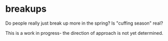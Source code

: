 # breakups
Do people really just break up more in the spring? Is "cuffing season" real? 

This is a work in progress- the direction of approach is not yet determined.
